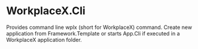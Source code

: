 # WorkplaceX.Cli

Provides command line wplx (short for WorkplaceX) command. Create new application from Framework.Template or starts App.Cli if executed in a WorkplaceX application folder.